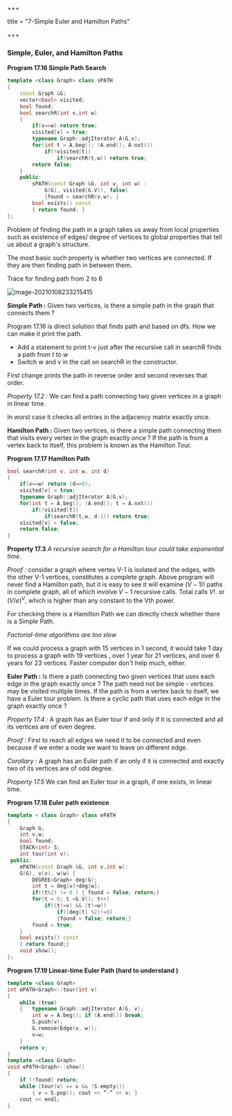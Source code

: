 +++

title = "7-Simple Euler and Hamilton Paths"

+++

### Simple, Euler, and Hamilton Paths

**Program 17.16 Simple Path Search**

````c++
template <class Graph> class sPATH
{
    const Graph &G;
    vector<bool> visited;
    bool found;
    bool searchR(int v,int w)
    {
        if(v==w) return true;
        visited[v] = true;
        typename Graph::adjIterator A(G,v);
        for(int t = A.beg(); !A.end(); A.nxt())
            if(!visited[t])
                if(searchR(t,w)) return true;
        return false;
    }
    public:
    	sPATH(const Graph &G, int v, int w) :
    		G(G), visited(G.V(), false)
            {found = searchR(v,w); }
    	bool exists() const
        { return found; }
};
````

Problem of finding the path in a graph takes us away from local properties such as existence of edges/ degree of vertices to global properties that tell us about a graph's structure.

The most basic such property is whether two vertices are connected. If they are then finding path in between them.

 Trace for finding path from 2 to 6

![image-20210108233215415](/7_Simple_Euler_and_Hamilton_Paths.assets/image-20210108233215415.png)

**Simple Path :** Given two vertices, is there a simple path in the graph that connects them  ?

Program 17.16 is direct solution that finds path and based on dfs. How we can make it print the path.

- Add a statement to print t-v just after the recursive call in searchR finds a path from $t$ to $w$
- Switch w and v in the call on searchR in the constructor.

First change prints the path in reverse order and second reverses that order.

*Property 17.2 :* We can find a path connecting two given vertices in a graph in linear time.

In worst case it checks all entries in the adjacency matrix exactly once.

**Hamilton Path :** Given two vertices, is there a simple path connecting them that visits every vertex in the graph exactly once ? If the path is from a vertex back to itself, this problem is known as the Hamilton Tour.

**Program 17.17 Hamilton Path**

````c++
bool searchR(int v, int w, int d)
{
    if(v==w) return (d==0);
    visited[v] = true;
    typename Graph::adjIterator A(G,v);
    for(int t = A.beg(); !A.end(); t = A.nxt())
        if(!visited[t])
            if(searchR(t,w, d-1)) return true;
    visited[v] = false;
    return false;
}
````

**Property 17.3** *A recursive search for a Hamilton tour could take exponential time.*

*Proof :* consider a graph where vertex V-1 is isolated and the edges, with the other V-1 vertices, constitutes a complete graph. Above program will never find a Hamilton path, but it is easy to see it will examine $(V-1)!$ paths in complete graph, all of which involve $V-1$ recursive calls. Total calls $V!$. or $(V/e)^V$, which is higher than any constant to the Vth power.

For checking there is a Hamilton Path we can directly check whether there is a Simple Path.

*Factorial-time algorithms are too slow*

If we could process a graph with 15 vertices in 1 second, it would take 1 day to process a graph with 19 vertices , over 1 year for 21 vertices, and over 6 years for 23 vertices. Faster computer don't help much, either.

**Euler Path :** Is there a path connecting two given vertices that uses each edge in the graph exactly once ? The path need not be simple - vertices may be visited multiple times. If the path is from a vertex back to itself, we have a Euler tour problem. Is there a cyclic path that uses each edge in the graph exactly once ?

*Property 17.4 :* A graph has an Euler tour if and only if it is connected and all its vertices are of even degree.

*Proof :* First to reach all edges we need it to be connected and even because if we enter a node we want to leave on different edge.

*Corollary :* A graph has an Euler path if an only if it is connected and exactly two of its vertices are of odd degree.

*Property 17.5* We can find an Euler tour in a graph, if one exists, in linear time.

**Program 17.18 Euler path existence**

````c++
template < class Graph> class ePATH
{
    Graph G;
    int v,w;
    bool found;
    STACK<int> S;
    int tour(int v);
 public:
    ePATH(const Graph &G, int v,int w):
    G(G), v(v), w(w) {
        DEGREE<Graph> deg(G);
        int t = deg[v]+deg[w];
        if((t%2) != 0 ) { found = false; return;}
        for(t = 0; t <G.V(); t++)
        	if((t!=v) && (t!=w))
                if((deg[t] %2)!=0)
                {found = false; return;}
        found = true;
    }
    bool exists() const
    { return found;}
    void show();
};
````

**Program 17.19 Linear-time Euler Path (hard to understand )**

````c++
template <class Graph>
int ePATH<Graph>::tour(int v)
{
    while (true)
    { 	typename Graph::adjIterator A(G, v);
        int w = A.beg(); if (A.end()) break;
        S.push(v);
        G.remove(Edge(v, w));
        v=w;
	}
	return v;
}
template <class Graph>
void ePATH<Graph>::show()
{
    if (!found) return;
    while (tour(v) == v && !S.empty())
    	{ v = S.pop(); cout << “-” << v; }
    cout << endl;
}
````

